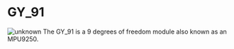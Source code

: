 # GY_91
![unknown](https://user-images.githubusercontent.com/30243097/28285524-153628ee-6b03-11e7-9925-ec0eec3e6dc1.jpeg)
The GY_91 is a 9 degrees of freedom module also known as an MPU9250. 

